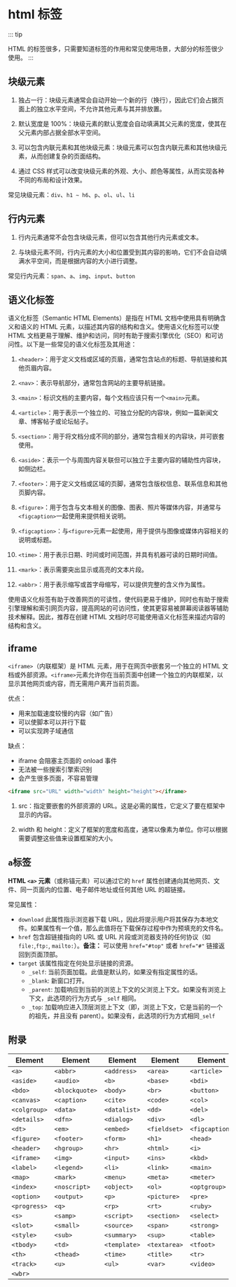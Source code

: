 # html 标签

::: tip

HTML 的标签很多，只需要知道标签的作用和常见使用场景，大部分的标签很少使用。
:::

## 块级元素

1. 独占一行：块级元素通常会自动开始一个新的行（换行），因此它们会占据页面上的独立水平空间，不允许其他元素与其并排放置。

2. 默认宽度是 100%：块级元素的默认宽度会自动填满其父元素的宽度，使其在父元素内部占据全部水平空间。

3. 可以包含内联元素和其他块级元素：块级元素可以包含内联元素和其他块级元素，从而创建复杂的页面结构。

4. 通过 CSS 样式可以改变块级元素的外观、大小、颜色等属性，从而实现各种不同的布局和设计效果。

常见块级元素：`div`、`h1 ~ h6`、`p`、`ol`、`ul`、`li`

## 行内元素

1. 行内元素通常不会包含块级元素，但可以包含其他行内元素或文本。

2. 与块级元素不同，行内元素的大小和位置受到其内容的影响，它们不会自动填满水平空间，而是根据内容的大小进行调整。

常见行内元素：`span`、`a`、`img`、`input`、`button`

## 语义化标签

语义化标签（Semantic HTML Elements）是指在 HTML 文档中使用具有明确含义和语义的 HTML 元素，以描述其内容的结构和含义。使用语义化标签可以使 HTML 文档更易于理解、维护和访问，同时有助于搜索引擎优化（SEO）和可访问性。以下是一些常见的语义化标签及其用途：

1. `<header>`：用于定义文档或区域的页眉，通常包含站点的标题、导航链接和其他页眉内容。

2. `<nav>`：表示导航部分，通常包含网站的主要导航链接。

3. `<main>`：标识文档的主要内容，每个文档应该只有一个`<main>`元素。

4. `<article>`：用于表示一个独立的、可独立分配的内容块，例如一篇新闻文章、博客帖子或论坛帖子。

5. `<section>`：用于将文档分成不同的部分，通常包含相关的内容块，并可嵌套使用。

6. `<aside>`：表示一个与周围内容关联但可以独立于主要内容的辅助性内容块，如侧边栏。

7. `<footer>`：用于定义文档或区域的页脚，通常包含版权信息、联系信息和其他页脚内容。

8. `<figure>`：用于包含与文本相关的图像、图表、照片等媒体内容，并通常与`<figcaption>`一起使用来提供相关说明。

9. `<figcaption>`：与`<figure>`元素一起使用，用于提供与图像或媒体内容相关的说明或标题。

10. `<time>`：用于表示日期、时间或时间范围，并具有机器可读的日期时间值。

11. `<mark>`：表示需要突出显示或高亮的文本片段。

12. `<abbr>`：用于表示缩写或首字母缩写，可以提供完整的含义作为属性。

使用语义化标签有助于改善网页的可读性，使代码更易于维护，同时也有助于搜索引擎理解和索引网页内容，提高网站的可访问性，使其更容易被屏幕阅读器等辅助技术解释。因此，推荐在创建 HTML 文档时尽可能使用语义化标签来描述内容的结构和含义。

## iframe

`<iframe>`（内联框架）是 HTML 元素，用于在网页中嵌套另一个独立的 HTML 文档或外部资源。`<iframe>`元素允许你在当前页面中创建一个独立的内联框架，以显示其他网页或内容，而无需用户离开当前页面。

优点：

- 用来加载速度较慢的内容（如广告）
- 可以使脚本可以并行下载
- 可以实现跨子域通信

缺点：

- iframe 会阻塞主页面的 onload 事件
- 无法被一些搜索引擎索识别
- 会产生很多页面，不容易管理

```html
<iframe src="URL" width="width" height="height"></iframe>
```

1. src：指定要嵌套的外部资源的 URL。这是必需的属性，它定义了要在框架中显示的内容。

2. width 和 height：定义了框架的宽度和高度，通常以像素为单位。你可以根据需要调整这些值来设置框架的大小。

## `a`标签

**HTML `<a>` 元素**（或称锚元素）可以通过它的 `href` 属性创建通向其他网页、文件、同一页面内的位置、电子邮件地址或任何其他 URL 的超链接。

常见属性：

- `download` 此属性指示浏览器下载 URL，因此将提示用户将其保存为本地文件。如果属性有一个值，那么此值将在下载保存过程中作为预填充的文件名。
- `href` 包含超链接指向的 URL 或 URL 片段或浏览器支持的任何协议（如`file:`,`ftp:`, `mailto:`）。**备注：** 可以使用 `href="#top"` 或者 `href="#"` 链接返回到页面顶部。
- `target` 该属性指定在何处显示链接的资源。
  - `_self`: 当前页面加载。此值是默认的，如果没有指定属性的话。
  - `_blank`: 新窗口打开。
  - `_parent`: 加载响应到当前的浏览上下文的父浏览上下文。如果没有浏览上下文，此选项的行为方式与 `_self` 相同。
  - `_top`: 加载响应进入顶层浏览上下文（即，浏览上下文，它是当前的一个的祖先，并且没有 parent）。如果没有，此选项的行为方式相同`_self`

## 附录

| Element      | Element        | Element      | Element      | Element        |
| ------------ | -------------- | ------------ | ------------ | -------------- |
| `<a>`        | `<abbr>`       | `<address>`  | `<area>`     | `<article>`    |
| `<aside>`    | `<audio>`      | `<b>`        | `<base>`     | `<bdi>`        |
| `<bdo>`      | `<blockquote>` | `<body>`     | `<br>`       | `<button>`     |
| `<canvas>`   | `<caption>`    | `<cite>`     | `<code>`     | `<col>`        |
| `<colgroup>` | `<data>`       | `<datalist>` | `<dd>`       | `<del>`        |
| `<details>`  | `<dfn>`        | `<dialog>`   | `<div>`      | `<dl>`         |
| `<dt>`       | `<em>`         | `<embed>`    | `<fieldset>` | `<figcaption>` |
| `<figure>`   | `<footer>`     | `<form>`     | `<h1>`       | `<head>`       |
| `<header>`   | `<hgroup>`     | `<hr>`       | `<html>`     | `<i>`          |
| `<iframe>`   | `<img>`        | `<input>`    | `<ins>`      | `<kbd>`        |
| `<label>`    | `<legend>`     | `<li>`       | `<link>`     | `<main>`       |
| `<map>`      | `<mark>`       | `<menu>`     | `<meta>`     | `<meter>`      |
| `<index>`    | `<noscript>`   | `<object>`   | `<ol>`       | `<optgroup>`   |
| `<option>`   | `<output>`     | `<p>`        | `<picture>`  | `<pre>`        |
| `<progress>` | `<q>`          | `<rp>`       | `<rt>`       | `<ruby>`       |
| `<s>`        | `<samp>`       | `<script>`   | `<section>`  | `<select>`     |
| `<slot>`     | `<small>`      | `<source>`   | `<span>`     | `<strong>`     |
| `<style>`    | `<sub>`        | `<summary>`  | `<sup>`      | `<table>`      |
| `<tbody>`    | `<td>`         | `<template>` | `<textarea>` | `<tfoot>`      |
| `<th>`       | `<thead>`      | `<time>`     | `<title>`    | `<tr>`         |
| `<track>`    | `<u>`          | `<ul>`       | `<var>`      | `<video>`      |
| `<wbr>`      |                |              |              |                |
